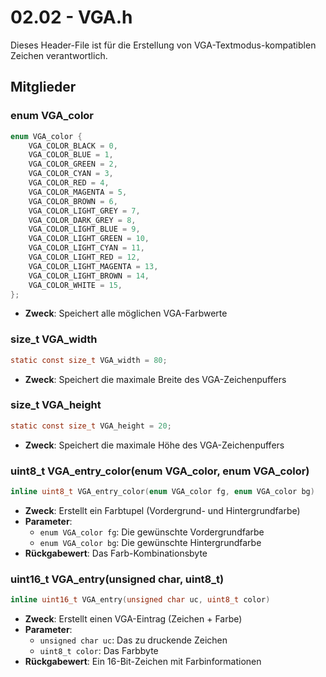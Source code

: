 # 02.02 - VGA.h
Dieses Header-File ist für die Erstellung von VGA-Textmodus-kompatiblen Zeichen verantwortlich.

## Mitglieder
### enum VGA_color
```c
enum VGA_color {
	VGA_COLOR_BLACK = 0,
	VGA_COLOR_BLUE = 1,
	VGA_COLOR_GREEN = 2,
	VGA_COLOR_CYAN = 3,
	VGA_COLOR_RED = 4,
	VGA_COLOR_MAGENTA = 5,
	VGA_COLOR_BROWN = 6,
	VGA_COLOR_LIGHT_GREY = 7,
	VGA_COLOR_DARK_GREY = 8,
	VGA_COLOR_LIGHT_BLUE = 9,
	VGA_COLOR_LIGHT_GREEN = 10,
	VGA_COLOR_LIGHT_CYAN = 11,
	VGA_COLOR_LIGHT_RED = 12,
	VGA_COLOR_LIGHT_MAGENTA = 13,
	VGA_COLOR_LIGHT_BROWN = 14,
	VGA_COLOR_WHITE = 15,
};
```
- **Zweck**: Speichert alle möglichen VGA-Farbwerte  

### size_t VGA_width
```c
static const size_t VGA_width = 80;
```
- **Zweck**: Speichert die maximale Breite des VGA-Zeichenpuffers  

### size_t VGA_height
```c
static const size_t VGA_height = 20;
```
- **Zweck**: Speichert die maximale Höhe des VGA-Zeichenpuffers  

### uint8_t VGA_entry_color(enum VGA_color, enum VGA_color)
```c
inline uint8_t VGA_entry_color(enum VGA_color fg, enum VGA_color bg)
```
- **Zweck**: Erstellt ein Farbtupel (Vordergrund- und Hintergrundfarbe)  
- **Parameter**:  
    - `enum VGA_color fg`: Die gewünschte Vordergrundfarbe  
    - `enum VGA_color bg`: Die gewünschte Hintergrundfarbe  
- **Rückgabewert**: Das Farb-Kombinationsbyte  

### uint16_t VGA_entry(unsigned char, uint8_t)
```c
inline uint16_t VGA_entry(unsigned char uc, uint8_t color)
```
- **Zweck**: Erstellt einen VGA-Eintrag (Zeichen + Farbe)  
- **Parameter**:  
    - `unsigned char uc`: Das zu druckende Zeichen  
    - `uint8_t color`: Das Farbbyte  
- **Rückgabewert**: Ein 16-Bit-Zeichen mit Farbinformationen  